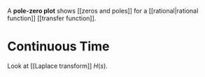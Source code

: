 A **pole-zero plot** shows [[zeros and poles]] for a [[rational|rational function]] [[transfer function]].

# Continuous Time

Look at [[Laplace transform]] $H(s)$.